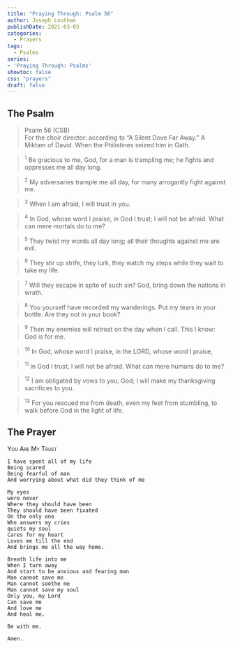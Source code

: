 ```yaml
---
title: "Praying Through: Psalm 56"
author: Joseph Louthan
publishDate: 2021-03-03
categories:
  - Prayers
tags:
  - Psalms
series:
- 'Praying Through: Psalms'
showtoc: false
css: "prayers"
draft: false
---
```

## The Psalm

>Psalm 56 (CSB)  
><sup></sup> For the choir director: according to “A Silent Dove Far Away.” A Miktam of David. When the Philistines seized him in Gath. 

><sup>1</sup> Be gracious to me, God, for a man is trampling me; he fights and oppresses me all day long. 

><sup>2</sup> My adversaries trample me all day, for many arrogantly fight against me. 

><sup>3</sup> When I am afraid, I will trust in you. 

><sup>4</sup> In God, whose word I praise, in God I trust; I will not be afraid. What can mere mortals do to me? 

><sup>5</sup> They twist my words all day long; all their thoughts against me are evil. 

><sup>6</sup> They stir up strife, they lurk, they watch my steps while they wait to take my life. 

><sup>7</sup> Will they escape in spite of such sin? God, bring down the nations in wrath. 

><sup>8</sup> You yourself have recorded my wanderings. Put my tears in your bottle. Are they not in your book? 

><sup>9</sup> Then my enemies will retreat on the day when I call. This I know: God is for me. 

><sup>10</sup> In God, whose word I praise, in the LORD, whose word I praise, 

><sup>11</sup> in God I trust; I will not be afraid. What can mere humans do to me? 

><sup>12</sup> I am obligated by vows to you, God; I will make my thanksgiving sacrifices to you. 

><sup>13</sup> For you rescued me from death, even my feet from stumbling, to walk before God in the light of life.

## The Prayer

<div style="font-variant: small-caps;">
You Are My Trust
</div>

```text
I have spent all of my life
Being scared
Being fearful of man
And worrying about what did they think of me

My eyes
were never
Where they should have been
They should have been fixated 
On the only one
Who answers my cries
quiets my soul
Cares for my heart
Loves me till the end
And brings me all the way home.

Breath life into me
When I turn away
And start to be anxious and fearing man
Man cannot save me
Man cannot soothe me
Man cannot save my soul
Only you, my Lord
Can save me
And love me
And heal me.

Be with me.

Amen.
```
